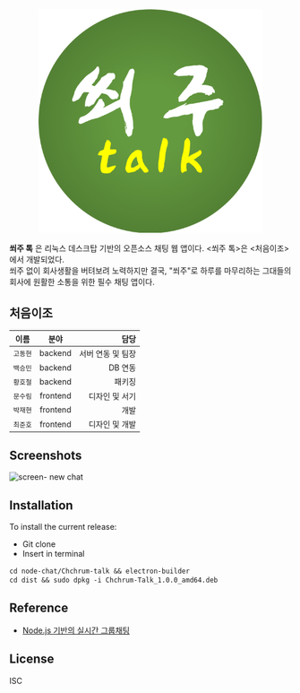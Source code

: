 <center><img width="400" alt="screen- new chat" src="https://github.com/aldehf420/node-chat/blob/master/Chchrum-talk/assets/img/new%20icon..png?raw=true"></center>



**쐬주 톡** 은 리눅스 데스크탑 기반의 오픈소스 채팅 웹 앱이다. <쐬주 톡>은 <처음이조>에서 개발되었다.   
쐬주 없이 회사생활을 버텨보려 노력하지만 결국, "쐬주"로 하루를 마무리하는 그대들의 회사에 원활한 소통을 위한 필수 채팅 앱이다.


## 처음이조
이름 | 분야 | 담당 
---|:---:|---:
`고동현` | backend | 서버 연동 및 팀장
`백승민` | backend | DB 연동
`황호철` | backend | 패키징
`문수림` | frontend | 디자인 및 서기
`박재현` | frontend | 개발 
`최준호` | frontend | 디자인 및 개발

## Screenshots
<img width="500" alt="screen- new chat" src="https://github.com/aldehf420/node-chat/blob/master/Chchrum-talk/assets/img/screenshot.png?raw=true">


## Installation

To install the current release:  

- Git clone  
- Insert in terminal  
```
cd node-chat/Chchrum-talk && electron-builder
cd dist && sudo dpkg -i Chchrum-Talk_1.0.0_amd64.deb
```


## Reference

*   [Node.js 기반의 실시간 그룹채팅](http://codevkr.tistory.com/)


## License

ISC
